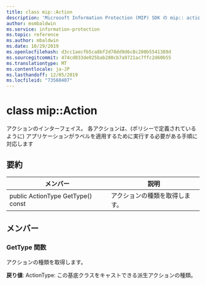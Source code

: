 ```yaml
---
title: class mip::Action
description: 'Microsoft Information Protection (MIP) SDK の mip:: action クラスについて説明します。'
author: msmbaldwin
ms.service: information-protection
ms.topic: reference
ms.author: mbaldwin
ms.date: 10/29/2019
ms.openlocfilehash: d3cc1aecfb5ca8bf2d78dd9d6c8c280b5541389d
ms.sourcegitcommit: 474cd033de025bab280cb7a9721ac7ffc2d60b55
ms.translationtype: MT
ms.contentlocale: ja-JP
ms.lasthandoff: 12/05/2019
ms.locfileid: "73560407"
---
```

# <a name="class-mipaction"></a>class mip::Action 
アクションのインターフェイス。 各アクションは、(ポリシーで定義されているように) アプリケーションがラベルを適用するために実行する必要がある手順に対応します
  
## <a name="summary"></a>要約
 メンバー                        | 説明                                
--------------------------------|---------------------------------------------
public ActionType GetType() const  |  アクションの種類を取得します。
  
## <a name="members"></a>メンバー
  
### <a name="gettype-function"></a>GetType 関数
アクションの種類を取得します。

  
**戻り値**: ActionType: この基底クラスをキャストできる派生アクションの種類。
